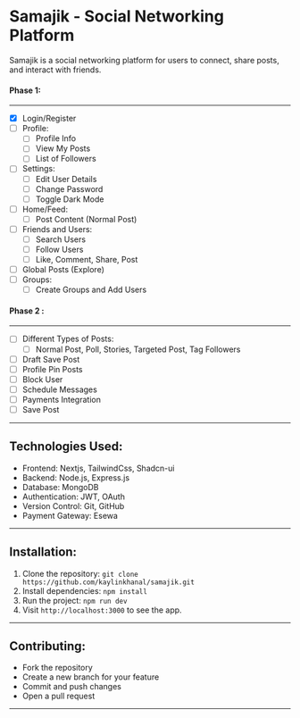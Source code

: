 <!-- 
// // Phase 1 - 20 days
// //   0) Login/Register
// //   1) Profile -> a) view my posts
// //                 b) list of followers
// //   2) Settings -a) User details edit
// //                   -b) password change
// //                   // -c) dark mode*
// //   3) Home/feed - post
// //           a) User must be able to post (normal post)
          
// //   4) Friends and Users:
// //           a) Search users
// //           b) Follow
// //           c) Friends can like,comment, share,  post
// //   5) Global posts (Explore)
// //   6) Groups (Create a group and add users there)
  

// // Phase 2 - 20days
// //   a) Different types of post: normal post, poll, stories, targeted post, tag followers in post
// //   b) Draft save post / profile pin posts
// //   c) block user
// //   d) Message -> schedule message
// //   e) Payment 
// //   f) Save post
-->

# Samajik - Social Networking Platform

Samajik is a social networking platform for users to connect, share posts, and interact with friends.



#### Phase 1:
-------------------
- [x] Login/Register
- [ ] Profile:
  - [ ] Profile Info
  - [ ] View My Posts
  - [ ] List of Followers
- [ ] Settings:
  - [ ] Edit User Details
  - [ ] Change Password
  - [ ] Toggle Dark Mode
- [ ] Home/Feed:
  - [ ] Post Content (Normal Post)
- [ ] Friends and Users:
  - [ ] Search Users
  - [ ] Follow Users
  - [ ] Like, Comment, Share, Post
- [ ] Global Posts (Explore)
- [ ] Groups:
  - [ ] Create Groups and Add Users

#### Phase 2 :
-------------------
- [ ] Different Types of Posts:
  - [ ] Normal Post, Poll, Stories, Targeted Post, Tag Followers
- [ ] Draft Save Post
- [ ] Profile Pin Posts
- [ ] Block User
- [ ] Schedule Messages
- [ ] Payments Integration
- [ ] Save Post

-------------

Technologies Used:
-------------
- Frontend: Nextjs, TailwindCss, Shadcn-ui
- Backend: Node.js, Express.js
- Database: MongoDB
- Authentication: JWT, OAuth
- Version Control: Git, GitHub
- Payment Gateway: Esewa

------------

Installation:
-------------
1. Clone the repository: 
   ```git clone https://github.com/kaylinkhanal/samajik.git```
2. Install dependencies: 
   ```npm install```
3. Run the project: 
   ```npm run dev```
5. Visit `http://localhost:3000` to see the app.

-------------

Contributing:
--------------
- Fork the repository
- Create a new branch for your feature
- Commit and push changes
- Open a pull request

-------------
